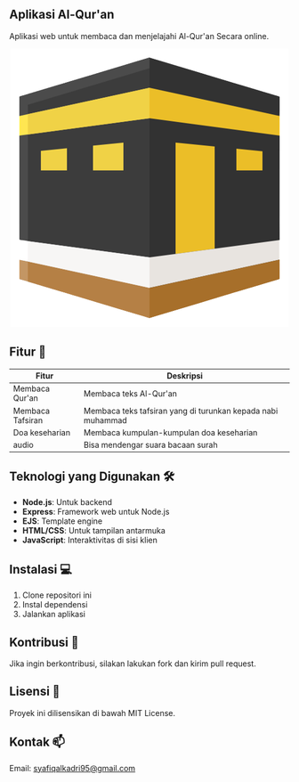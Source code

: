 
## Aplikasi Al-Qur'an

Aplikasi web untuk membaca dan menjelajahi Al-Qur'an Secara online.

<div align="center">
    <img src="views/img/kabah.png" alt="Logo Aplikasi" />
</div>

## Fitur 🚀

| Fitur            | Deskripsi                     |
|----------------  |-------------------------------|
| Membaca Qur'an   | Membaca teks Al-Qur'an        |                                |
| Membaca Tafsiran | Membaca teks tafsiran yang di turunkan kepada nabi muhammad|
| Doa keseharian   | Membaca kumpulan-kumpulan doa keseharian|
| audio            | Bisa mendengar suara bacaan surah|


## Teknologi yang Digunakan 🛠️

- **Node.js**: Untuk backend
- **Express**: Framework web untuk Node.js
- **EJS**: Template engine
- **HTML/CSS**: Untuk tampilan antarmuka
- **JavaScript**: Interaktivitas di sisi klien


## Instalasi 💻

1. Clone repositori ini
2. Instal dependensi
3. Jalankan aplikasi

## Kontribusi 🤝

Jika ingin berkontribusi, silakan lakukan fork dan kirim pull request.

## Lisensi 📄

Proyek ini dilisensikan di bawah MIT License.

## Kontak 📫

Email: [syafiqalkadri95@gmail.com](mailto:syafiqalkadri95@gmail.com)
